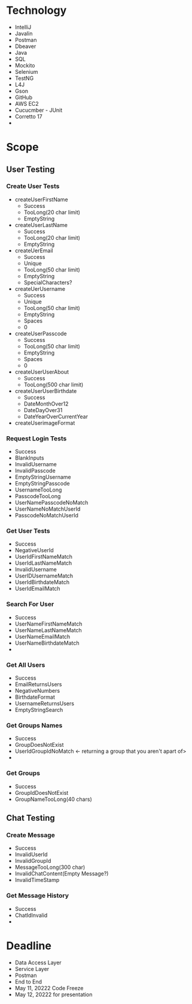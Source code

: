 # Technology
 - IntelliJ
 - Javalin
 - Postman
 - Dbeaver
 - Java
 - SQL
 - Mockito
 - Selenium
 - TestNG
 - L4J
 - Gson
 - GitHub
 - AWS EC2
 - Cucucmber - JUnit
 - Corretto 17
 - 

# Scope

## User Testing
### Create User Tests
- createUserFirstName
    - Success
    - TooLong(20 char limit)
    - EmptyString
- createUserLastName
    - Success
    - TooLong(20 char limit)
    - EmptyString
- createUerEmail
    - Success
    - Unique
    - TooLong(50 char limit)
    - EmptyString
    - SpecialCharacters?
- createUerUsername
    - Success
    - Unique
    - TooLong(50 char limit)
    - EmptyString
    - Spaces
    - 0
- createUserPasscode
    - Success
    - TooLong(50 char limit)
    - EmptyString
    - Spaces
    - 0
- createUserUserAbout
    - Success
    - TooLong(500 char limit)
- createUserUserBirthdate
    - Success
    - DateMonthOver12
    - DateDayOver31
    - DateYearOverCurrentYear
- createUserimageFormat

### Request Login Tests
 - Success
 - BlankInputs
 - InvalidUsername
 - InvalidPasscode
 - EmptyStringUsername
 - EmptyStringPasscode
 - UsernameTooLong
 - PasscodeTooLong
 - UserNamePasscodeNoMatch
 - UserNameNoMatchUserId
 - PasscodeNoMatchUserId

### Get User Tests
 - Success
 - NegativeUserId
 - UserIdFirstNameMatch
 - UserIdLastNameMatch
 - InvalidUsername
 - UserIDUsernameMatch
 - UserIdBirthdateMatch
 - UserIdEmailMatch

### Search For User
 - Success
 - UserNameFirstNameMatch
 - UserNameLastNameMatch
 - UserNameEmailMatch
 - UserNameBirthdateMatch
 - 
### Get All Users
 - Success
 - EmailReturnsUsers
 - NegativeNumbers
 - BirthdateFormat
 - UsernameReturnsUsers
 - EmptyStringSearch

### Get Groups Names
 - Success
 - GroupDoesNotExist
 - UserIdGroupIdNoMatch <- returning a group that you aren't apart of>
 - 
### Get Groups
 - Success
 - GroupIdDoesNotExist
 - GroupNameTooLong(40 chars)

## Chat Testing
### Create Message
 - Success
 - InvalidUserId
 - InvalidGroupId
 - MessageTooLong(300 char)
 - InvalidChatContent(Empty Message?)
 - InvalidTimeStamp

### Get Message History
 - Success
 - ChatIdInvalid
 - 

# Deadline
 - Data Access Layer
 - Service Layer
 - Postman
 - End to End
 - May 11, 20222 Code Freeze
 - May 12, 20222 for presentation
 